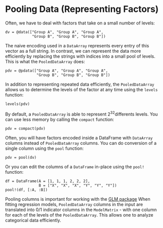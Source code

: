 Pooling Data (Representing Factors)
===================================

Often, we have to deal with factors that take on a small number of levels:

    dv = @data(["Group A", "Group A", "Group A",
                "Group B", "Group B", "Group B"])

The naive encoding used in a `DataArray` represents every entry of this vector as a full string. In contrast, we can represent the data more efficiently by replacing the strings with indices into a small pool of levels. This is what the `PooledDataArray` does:

    pdv = @pdata(["Group A", "Group A", "Group A",
                  "Group B", "Group B", "Group B"])

In addition to representing repeated data efficiently, the `PooledDataArray` allows us to determine the levels of the factor at any time using the `levels` function:

    levels(pdv)

By default, a `PooledDataArray` is able to represent 2<sup>32</sup>differents levels. You can use less memory by calling the `compact` function:

    pdv = compact(pdv)

Often, you will have factors encoded inside a DataFrame with `DataArray` columns instead of `PooledDataArray` columns. You can do conversion of a single column using the `pool` function:

    pdv = pool(dv)

Or you can edit the columns of a `DataFrame` in-place using the `pool!` function:

    df = DataFrame(A = [1, 1, 1, 2, 2, 2],
                   B = ["X", "X", "X", "Y", "Y", "Y"])
    pool!(df, [:A, :B])

Pooling columns is important for working with the [GLM package](https://github.com/JuliaStats/GLM.jl) When fitting regression models, `PooledDataArray` columns in the input are translated into 0/1 indicator columns in the `ModelMatrix` - with one column for each of the levels of the `PooledDataArray`. This allows one to analyze categorical data efficiently.

